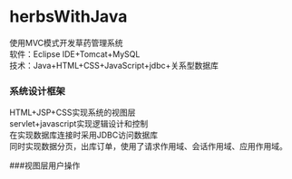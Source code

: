# herbsWithJava

使用MVC模式开发草药管理系统  
软件：Eclipse IDE+Tomcat+MySQL  
技术：Java+HTML+CSS+JavaScript+jdbc+关系型数据库  

### 系统设计框架 
HTML+JSP+CSS实现系统的视图层  
servlet+javascript实现逻辑设计和控制  
在实现数据库连接时采用JDBC访问数据库  
同时实现数据分页，出库订单，使用了请求作用域、会话作用域、应用作用域。  

###视图层用户操作


